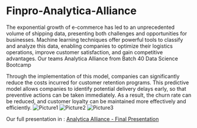 # Finpro-Analytica-Alliance

The exponential growth of e-commerce has led to an unprecedented volume of shipping data, presenting both challenges and opportunities for businesses. Machine learning techniques offer powerful tools to classify and analyze this data, enabling companies to optimize their logistics operations, improve customer satisfaction, and gain competitive advantages. Our teams Analytica Alliance from Batch 40 Data Science Bootcamp 

Through the implementation of this model, companies can significantly reduce the costs incurred for customer retention programs. This predictive model allows companies to identify potential delivery delays early, so that preventive actions can be taken immediately. As a result, the churn rate can be reduced, and customer loyalty can be maintained more effectively and efficiently.
![Picture1](https://github.com/MufadhaTiohandra/Finpro-Analytica-Alliance/assets/94730568/a97e14e0-e5a8-4d32-9124-ff3e1e1a1f57)
![Picture2](https://github.com/MufadhaTiohandra/Finpro-Analytica-Alliance/assets/94730568/e9a54c25-d8c3-46cd-951f-a2a781d60366)
![Picture3](https://github.com/MufadhaTiohandra/Finpro-Analytica-Alliance/assets/94730568/b03125e2-a5ab-4b7a-9d89-40eb379dfb4f)

Our full presentation in : [Analytica Alliance - Final Presentation](https://docs.google.com/presentation/d/172Q-BFFOnuVAjpjVEPNawzTiZf6RvJ0CsTi9J_yDJxY/edit?usp=sharing)
